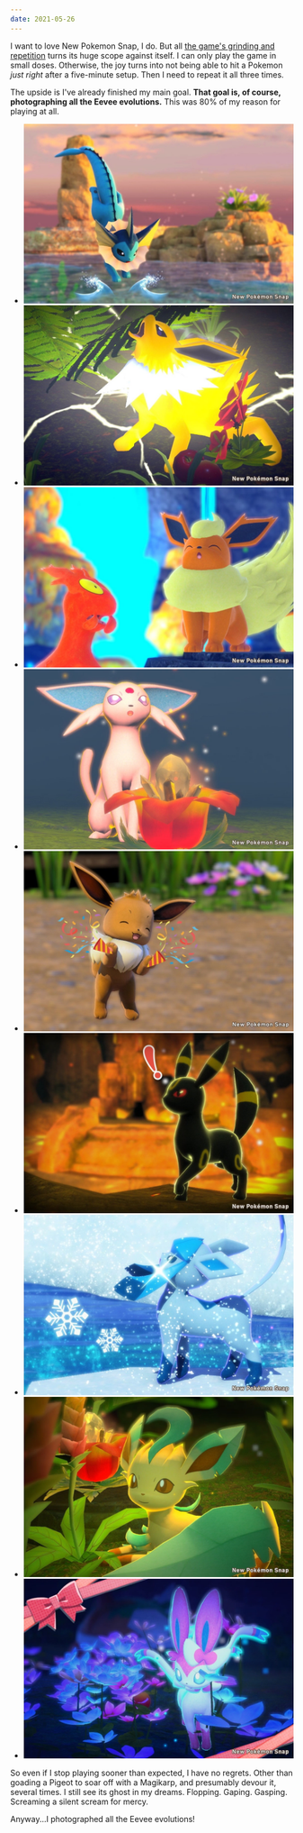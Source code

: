 ```yaml
---
date: 2021-05-26
---
```


I want to love New Pokemon Snap, I do. But all [the game's grinding and repetition](https://www.thegamer.com/new-pokemon-snap-level-grind-long-game/) turns its huge scope against itself. I can only play the game in small doses. Otherwise, the joy turns into not being able to hit a Pokemon _just right_ after a five-minute setup. Then I need to repeat it all three times.

The upside is I've already finished my main goal. **That goal is, of course, photographing all the Eevee evolutions.** This was 80% of my reason for playing at all.

<ul class="post-content--image-list post-content--image-list--large">
  <li>
    <img src="/assets/images/notes/snap-vaporeon.jpg" alt="A vaporeon diving into the ocean.">
  </li>
  <li>
    <img src="/assets/images/notes/snap-jolteon.jpg" alt="An angry Jolteon letting off several thunderbolts.">
  </li>
  <li>
    <img src="/assets/images/notes/snap-flareon.jpg" alt="A happy Flareon yowling next to a Slugma.">
  </li>
  <li>
    <img src="/assets/images/notes/snap-espeon.jpg" alt="An Espeon sitting near a glowing flower.">
  </li>
  <li>
    <img src="/assets/images/notes/snap-eevee.jpg" alt="A happy Eevee jumping in the air.">
  </li>
  <li>
    <img src="/assets/images/notes/snap-umbreon.jpg" alt="An Umbreon standing upright with an alert expression.">
  </li>
  <li>
    <img src="/assets/images/notes/snap-glaceon.jpg" alt="A Glaceon using Diamond Dust.">
  </li>
  <li>
    <img src="/assets/images/notes/snap-leafeon.jpg" alt="A leafeon laying down next to a glowing flower.">
  </li>
  <li>
    <img src="/assets/images/notes/snap-sylveon.jpg" alt="A Sylveon walking in a field of flowers.">
  </li>
</ul>

So even if I stop playing sooner than expected, I have no regrets. Other than goading a Pigeot to soar off with a Magikarp, and presumably devour it, several times. I still see its ghost in my dreams. Flopping. Gaping. Gasping. Screaming a silent scream for mercy.

Anyway...I photographed all the Eevee evolutions!
